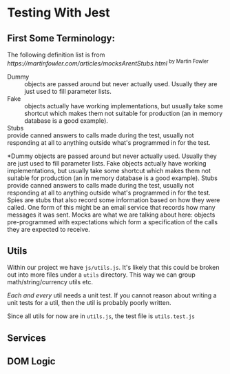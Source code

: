 # Testing With Jest

## First Some Terminology:
<p>
  The following definition list is from 
  <cite>
    https://martinfowler.com/articles/mocksArentStubs.html
  </cite> 
  <sup>
    by Martin Fowler
  </sup>
</p>

  <dl>
    <dt>
      Dummy
    <dt>
    <dd>
      objects are passed around but never actually used. Usually they are just used to fill parameter lists.
    </dd>
    <dt>
      Fake
    </dt>
    <dd>
      objects actually have working implementations, but usually take some shortcut which makes them not suitable for production (an in memory database is a good example).
    </dd>
  <dt>
    Stubs
  </dt>
  provide canned answers to calls made during the test, usually not responding at all to anything outside what's programmed in for the test.
  </dl>

*Dummy objects are passed around but never actually used. Usually they are just used to fill parameter lists.
Fake objects actually have working implementations, but usually take some shortcut which makes them not suitable for production (an in memory database is a good example).
Stubs provide canned answers to calls made during the test, usually not responding at all to anything outside what's programmed in for the test.
Spies are stubs that also record some information based on how they were called. One form of this might be an email service that records how many messages it was sent.
Mocks are what we are talking about here: objects pre-programmed with expectations which form a specification of the calls they are expected to receive.

## Utils
Within our project we have `js/utils.js`.  It's likely that this could be broken out into more 
files under a `utils` directory.  This way we can group math/string/currency utils etc.

_Each and every_ util needs a unit test. 
If you cannot reason about writing a unit tests for a util, then the util is probably poorly written.

Since all utils for now are in `utils.js`, the test file is `utils.test.js`


## Services

## DOM Logic

